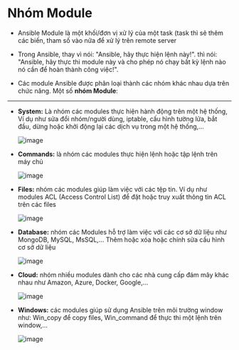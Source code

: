 # **Nhóm Module**


- Ansible Module là một khối/đơn vị xử lý của một task (task thì sẽ thêm các biến, tham số vào nữa để xử lý trên remote server
 
- Trong Ansible, thay vì nói: "Ansible, hãy thực hiện lệnh này!". thì nói: "Ansible, hãy thực thi module này và cho phép nó chạy bất kỳ lệnh nào nó cần để hoàn thành công việc!".



- Các module Ansible được phân loại thành các nhóm khác nhau dựa trên chức năng. Một số **nhóm Module**:

***

- **System:** Là nhóm các modules thực hiện hành động trên một hệ thống, Ví dụ như sửa đổi nhóm/người dùng, iptable, cấu hình tường lửa, bắt đầu, dừng hoặc khởi động lại các dịch vụ trong một hệ thống,…

  ![image](https://user-images.githubusercontent.com/43572616/181214805-112e713e-9f5b-497e-9d3a-0b6458e86350.png)



- **Commands:** là nhóm các modules thực hiện lệnh hoặc tập lệnh trên máy chủ

  ![image](https://user-images.githubusercontent.com/43572616/181214838-a3cadb23-955b-41a9-9441-10e038a9d1fd.png)



- **Files:** nhóm các modules giúp làm việc với các tệp tin. Ví dụ như modules ACL (Access Control List) để đặt hoặc truy xuất thông tin ACL trên các files

  ![image](https://user-images.githubusercontent.com/43572616/181214857-58153b28-aaf6-4f88-bb84-c4c13699760d.png)



- **Database:** nhóm các Modules hỗ trợ làm việc với các cơ sở dữ liệu như MongoDB, MySQL, MsSQL,… Thêm hoặc xóa hoặc chính sửa cấu hình cơ sở dữ liệu

  ![image](https://user-images.githubusercontent.com/43572616/181214885-49569837-fbe2-4028-9807-d185db5ff906.png)



- **Cloud:** nhóm nhiều modules dành cho các nhà cung cấp đám mây khác nhau như Amazon, Azure, Docker, Google,…

  ![image](https://user-images.githubusercontent.com/43572616/181214909-04f9ac13-f21f-40ab-bcfb-c0dbc884c053.png)



- **Windows:** các modules giúp sử dụng Ansible trên môi trường window như: Win\_copy để copy files, Win\_command để thực thi một lệnh trên window,…

  ![image](https://user-images.githubusercontent.com/43572616/181214943-a5833733-8267-441e-8047-ae6b3374f74e.png)
